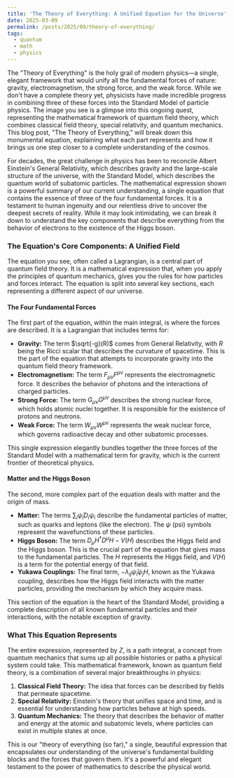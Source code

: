 ```yaml
---
title: 'The Theory of Everything: A Unified Equation for the Universe'
date: 2025-03-09
permalink: /posts/2025/09/theory-of-everything/
tags:
  - quantum
  - math
  - physics
---
```



The "Theory of Everything" is the holy grail of modern physics—a single, elegant framework that would unify all the fundamental forces of nature: gravity, electromagnetism, the strong force, and the weak force. While we don't have a complete theory yet, physicists have made incredible progress in combining three of these forces into the Standard Model of particle physics. The image you see is a glimpse into this ongoing quest, representing the mathematical framework of quantum field theory, which combines classical field theory, special relativity, and quantum mechanics. This blog post, "The Theory of Everything," will break down this monumental equation, explaining what each part represents and how it brings us one step closer to a complete understanding of the cosmos.

For decades, the great challenge in physics has been to reconcile Albert Einstein's General Relativity, which describes gravity and the large-scale structure of the universe, with the Standard Model, which describes the quantum world of subatomic particles. The mathematical expression shown is a powerful summary of our current understanding, a single equation that contains the essence of three of the four fundamental forces. It is a testament to human ingenuity and our relentless drive to uncover the deepest secrets of reality. While it may look intimidating, we can break it down to understand the key components that describe everything from the behavior of electrons to the existence of the Higgs boson.

### The Equation's Core Components: A Unified Field

The equation you see, often called a Lagrangian, is a central part of quantum field theory. It is a mathematical expression that, when you apply the principles of quantum mechanics, gives you the rules for how particles and forces interact. The equation is split into several key sections, each representing a different aspect of our universe.

#### The Four Fundamental Forces

The first part of the equation, within the main integral, is where the forces are described. It is a Lagrangian that includes terms for:

* **Gravity:** The term $\sqrt{-g}(R)$ comes from General Relativity, with $R$ being the Ricci scalar that describes the curvature of spacetime. This is the part of the equation that attempts to incorporate gravity into the quantum field theory framework.
* **Electromagnetism:** The term $F_{\mu\nu}F^{\mu\nu}$ represents the electromagnetic force. It describes the behavior of photons and the interactions of charged particles.
* **Strong Force:** The term $G_{\mu\nu}G^{\mu\nu}$ describes the strong nuclear force, which holds atomic nuclei together. It is responsible for the existence of protons and neutrons.
* **Weak Force:** The term $W_{\mu\nu}W^{\mu\nu}$ represents the weak nuclear force, which governs radioactive decay and other subatomic processes.

This single expression elegantly bundles together the three forces of the Standard Model with a mathematical term for gravity, which is the current frontier of theoretical physics.

#### Matter and the Higgs Boson

The second, more complex part of the equation deals with matter and the origin of mass.

* **Matter:** The terms $\sum_{i} \bar{\psi}_{i}D_{i}\psi_{i}$ describe the fundamental particles of matter, such as quarks and leptons (like the electron). The $\psi$ (psi) symbols represent the wavefunctions of these particles.
* **Higgs Boson:** The term $D_{\mu}H^{\dagger}D^{\mu}H - V(H)$ describes the Higgs field and the Higgs boson. This is the crucial part of the equation that gives mass to the fundamental particles. The $H$ represents the Higgs field, and $V(H)$ is a term for the potential energy of that field.
* **Yukawa Couplings:** The final term, $-\lambda_{ij}\bar{\psi}_{i}\psi_{j}H$, known as the Yukawa coupling, describes how the Higgs field interacts with the matter particles, providing the mechanism by which they acquire mass.

This section of the equation is the heart of the Standard Model, providing a complete description of all known fundamental particles and their interactions, with the notable exception of gravity.

### What This Equation Represents

The entire expression, represented by $Z$, is a path integral, a concept from quantum mechanics that sums up all possible histories or paths a physical system could take. This mathematical framework, known as quantum field theory, is a combination of several major breakthroughs in physics:

1.  **Classical Field Theory:** The idea that forces can be described by fields that permeate spacetime.
2.  **Special Relativity:** Einstein's theory that unifies space and time, and is essential for understanding how particles behave at high speeds.
3.  **Quantum Mechanics:** The theory that describes the behavior of matter and energy at the atomic and subatomic levels, where particles can exist in multiple states at once.

This is our "theory of everything (so far)," a single, beautiful expression that encapsulates our understanding of the universe's fundamental building blocks and the forces that govern them. It's a powerful and elegant testament to the power of mathematics to describe the physical world.
